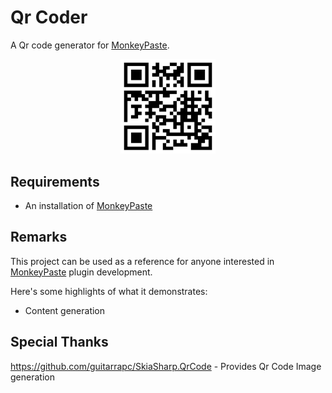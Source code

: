 # Qr Coder
A Qr code generator for [MonkeyPaste](https://www.monkeypaste.com).

<p style="text-align: center;"><img style="width: 30%" src="icon.png" /></p>

## Requirements
- An installation of [MonkeyPaste](https://www.monkeypaste.com/download) 
## Remarks
This project can be used as a reference for anyone interested in [MonkeyPaste](https://www.monkeypaste.com) plugin development.

Here's some highlights of what it demonstrates:
- Content generation

## Special Thanks

https://github.com/guitarrapc/SkiaSharp.QrCode - Provides Qr Code Image generation